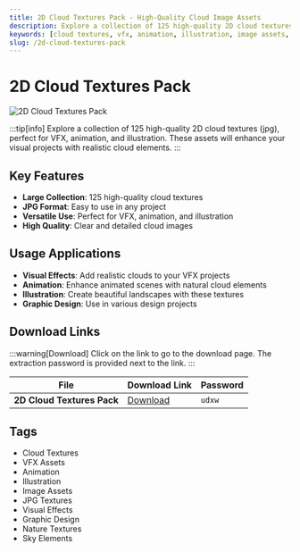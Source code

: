 ```yaml
---
title: 2D Cloud Textures Pack - High-Quality Cloud Image Assets
description: Explore a collection of 125 high-quality 2D cloud textures (jpg), perfect for VFX, animation, and illustration.
keywords: [cloud textures, vfx, animation, illustration, image assets, jpg textures, cloud images, visual effects]
slug: /2d-cloud-textures-pack
---
```


# 2D Cloud Textures Pack

![2D Cloud Textures Pack](https://www.gfxcamp.com/wp-content/uploads/2025/09/2D-Cloud-Textures-Pack.jpg)

:::tip[info]
Explore a collection of 125 high-quality 2D cloud textures (jpg), perfect for VFX, animation, and illustration. These assets will enhance your visual projects with realistic cloud elements.
:::

## Key Features

- **Large Collection**: 125 high-quality cloud textures
- **JPG Format**: Easy to use in any project
- **Versatile Use**: Perfect for VFX, animation, and illustration
- **High Quality**: Clear and detailed cloud images

## Usage Applications

- **Visual Effects**: Add realistic clouds to your VFX projects
- **Animation**: Enhance animated scenes with natural cloud elements
- **Illustration**: Create beautiful landscapes with these textures
- **Graphic Design**: Use in various design projects

## Download Links

:::warning[Download]
Click on the link to go to the download page. The extraction password is provided next to the link.
:::

| File                       | Download Link                                                              | Password |
| -------------------------- | -------------------------------------------------------------------------- | -------- |
| **2D Cloud Textures Pack**  | [Download](https://pan.baidu.com/s/1u9gi1FwVFmzlTrZP2PqyfA?pwd=udxw)        | `udxw`   |

## Tags

- Cloud Textures
- VFX Assets
- Animation
- Illustration
- Image Assets
- JPG Textures
- Visual Effects
- Graphic Design
- Nature Textures
- Sky Elements